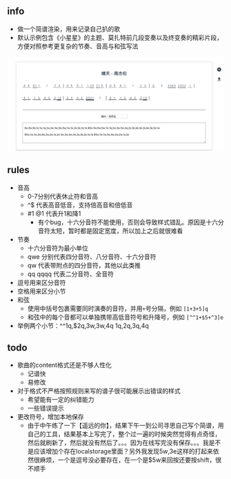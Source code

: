 ## info
- 做一个简谱渲染，用来记录自己扒的歌
- 默认示例包含《小星星》的主题、莫扎特前几段变奏以及终变奏的精彩片段，方便对照参考更复杂的节奏、音高与和弦写法
<img src="./public/static/notation.jpg">

## rules
- 音高
  - 0-7分别代表休止符和音高
  - ^$ 代表高音低音，支持倍高音和倍低音
  - #1 @1 代表升1和降1
    - 有个bug，十六分音符不能使用，否则会导致样式错乱。原因是十六分音符太短，暂时都是固定宽度，所以加上之后就很难看
- 节奏
  - 十六分音符为最小单位
  - qwe 分别代表四分音符、八分音符、十六分音符
  - qw 代表带附点的四分音符，其他以此类推
  - qq qqqq 代表二分音符、全音符
- 逗号用来区分音符
- 空格用来区分小节
- 和弦
  - 使用中括号包裹需要同时演奏的音符，并用`+`号分隔，例如 `[1+3+5]q`
  - 和弦中的每个音都可以单独携带高低音符号和升降号，例如 `[^^1+$5+^3]e`
- 举例两个小节：^^1q,$2q,3w,3w,4q 1q,2q,3q,4q

## todo
- 歌曲的content格式还是不够人性化
  - 记谱快
  - 易修改
- 对于格式不严格按照规则来写的谱子很可能展示出错误的样式
  - 希望能有一定的纠错能力
  - 一些错误提示
- 更改符号，增加本地保存
  - 由于中午练了一下【遥远的你】，结果下午一到公司寻思自己写个简谱，用自己的工具，结果基本上写完了，整个过一遍的时候突然觉得有点奇怪，然后就刷新了，然后就没有然后了。。。因为在线写完没有保存。。。我是不是应该增加个存在localstorage里面？另外我发现$5w,$3e这样的打起来依然很麻烦，一个是逗号没必要存在，在一个是$5w来回按还要按shift，很不顺手
